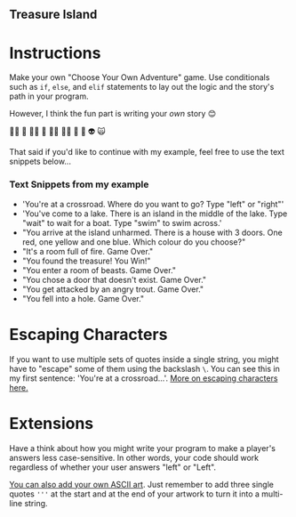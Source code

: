 ## Treasure Island

# Instructions

Make your own "Choose Your Own Adventure" game. Use conditionals such as `if`, `else`, and `elif` statements to lay out the logic and the story's path in your program. 


However, I think the fun part is writing your *own* story 😊

🧞‍♂️ 🐊 🧙‍♂️ 🧟 🧚‍♂️ 🧝‍♂️ 🥷 🤖 👽 🙀 

That said if you'd like to continue with my example, feel free to use the text snippets below...

### Text Snippets from my example

* 'You\'re at a crossroad. Where do you want to go? Type "left" or "right"'
* 'You\'ve come to a lake. There is an island in the middle of the lake. Type "wait" to wait for a boat. Type "swim" to swim across.'
* "You arrive at the island unharmed. There is a house with 3 doors. One red, one yellow and one blue. Which colour do you choose?"
* "It's a room full of fire. Game Over."
* "You found the treasure! You Win!"
* "You enter a room of beasts. Game Over."
* "You chose a door that doesn't exist. Game Over."
* "You get attacked by an angry trout. Game Over."
* "You fell into a hole. Game Over."

# Escaping Characters

If you want to use multiple sets of quotes inside a single string, you might have to "escape" some of them using the backslash `\`. You can see this in my first sentence: 'You\'re at a crossroad...'. [More on escaping characters here.](https://www.w3schools.com/python/gloss_python_escape_characters.asp)

# Extensions

Have a think about how you might write your program to make a player's answers less case-sensitive. In other words, your code should work regardless of whether your user answers "left" or "Left".

[You can also add your own ASCII art](https://ascii.co.uk/art). Just remember to add three single quotes `'''` at the start and at the end of your artwork to turn it into a multi-line string. 

